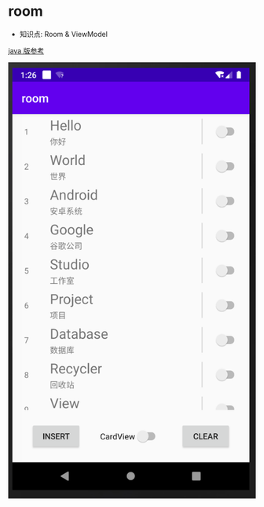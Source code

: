 # room
- 知识点: Room & ViewModel

[java 版参考](https://github.com/longway777/Words-Step-4)

![](./1.png)
